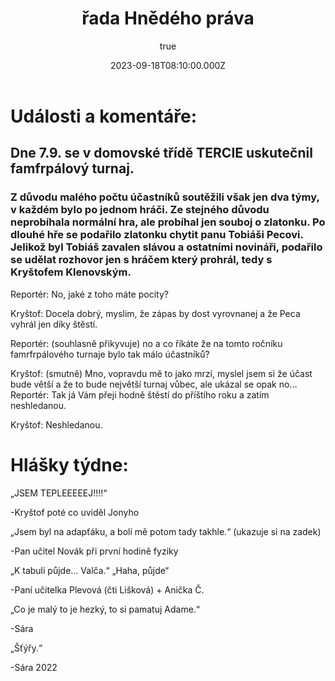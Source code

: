 ﻿---
title: '1. řada Hnědého práva'
excerpt: ''
coverImage: '/assets/blog/dynamic-routing/cover.jpg'
date: '2023-09-18T08:10:00.000Z'
author:
  name: Tomáš Bouchal
  picture: '/assets/blog/authors/tb.jpg'
ogImage:
  url: '/assets/blog/dynamic-routing/cover.jpg'
---

# Události a komentáře: 

## Dne 7.9. se v domovské třídě TERCIE uskutečnil famfrpálový turnaj. 

### Z důvodu malého počtu účastníků soutěžili však jen dva týmy, v každém bylo po jednom hráči. Ze stejného důvodu neprobíhala normální hra, ale probíhal jen souboj o zlatonku. Po dlouhé hře se podařilo zlatonku chytit panu Tobiáši Pecovi. Jelikož byl Tobiáš zavalen slávou a ostatními novináři, podařilo se udělat rozhovor jen s hráčem který prohrál, tedy s Kryštofem Klenovským. 

Reportér: No, jaké z toho máte pocity? 

Kryštof: Docela dobrý, myslim, že zápas by dost vyrovnanej a že Peca vyhrál jen díky štěstí. 

Reportér: (souhlasně přikyvuje) no a co říkáte že na tomto ročníku famrfrpálového turnaje bylo tak málo účastníků?

Kryštof: (smutně) Mno, vopravdu mě to jako mrzí, myslel jsem si že účast bude větší a že to bude největší turnaj vůbec, ale ukázal se opak no…  Reportér: Tak já Vám přeji hodně štěstí do příštího roku a zatím neshledanou. 

Kryštof: Neshledanou. 

# Hlášky týdne: 

„JSEM TEPLEEEEEJ!!!!“ 

-Kryštof poté co uviděl Jonyho 

„Jsem byl na adapťáku, a bolí mě potom tady takhle.“ (ukazuje si na zadek) 

-Pan učitel Novák při první hodině fyziky 

„K tabuli půjde… Valča.“  „Haha, půjde“ 

-Paní učitelka Plevová (čti Lišková) + Anička Č. 

„Co je malý to je hezký, to si pamatuj Adame.“ 

-Sára 

„Šťýřy.“ 

-Sára 2022

